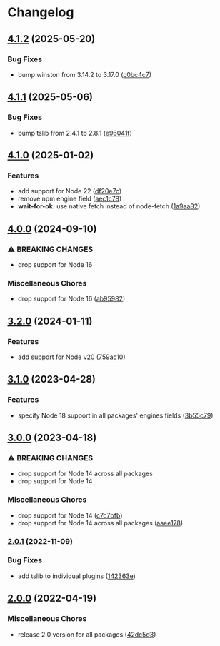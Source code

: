 # Changelog

## [4.1.2](https://github.com/Financial-Times/dotcom-tool-kit/compare/wait-for-ok-v4.1.1...wait-for-ok-v4.1.2) (2025-05-20)


### Bug Fixes

* bump winston from 3.14.2 to 3.17.0 ([c0bc4c7](https://github.com/Financial-Times/dotcom-tool-kit/commit/c0bc4c71af06ac26323c826f24896e735591ac1a))

## [4.1.1](https://github.com/Financial-Times/dotcom-tool-kit/compare/wait-for-ok-v4.1.0...wait-for-ok-v4.1.1) (2025-05-06)


### Bug Fixes

* bump tslib from 2.4.1 to 2.8.1 ([e96041f](https://github.com/Financial-Times/dotcom-tool-kit/commit/e96041fd539954bf26652a35e3d86330e47deeb6))

## [4.1.0](https://github.com/Financial-Times/dotcom-tool-kit/compare/wait-for-ok-v4.0.0...wait-for-ok-v4.1.0) (2025-01-02)


### Features

* add support for Node 22 ([df20e7c](https://github.com/Financial-Times/dotcom-tool-kit/commit/df20e7c455a16eeb3e75a2e940c93848d618a218))
* remove npm engine field ([aec1c78](https://github.com/Financial-Times/dotcom-tool-kit/commit/aec1c78aedb8f26a43b25824eb19e30101806182))
* **wait-for-ok:** use native fetch instead of node-fetch ([1a9aa82](https://github.com/Financial-Times/dotcom-tool-kit/commit/1a9aa8215640dac4a9e738ca2e08384bd7ddf16d))

## [4.0.0](https://github.com/Financial-Times/dotcom-tool-kit/compare/wait-for-ok-v3.2.0...wait-for-ok-v4.0.0) (2024-09-10)


### ⚠ BREAKING CHANGES

* drop support for Node 16

### Miscellaneous Chores

* drop support for Node 16 ([ab95982](https://github.com/Financial-Times/dotcom-tool-kit/commit/ab95982635e255fec49d08af9894c2833a36500e))

## [3.2.0](https://github.com/Financial-Times/dotcom-tool-kit/compare/wait-for-ok-v3.1.0...wait-for-ok-v3.2.0) (2024-01-11)


### Features

* add support for Node v20 ([759ac10](https://github.com/Financial-Times/dotcom-tool-kit/commit/759ac10e309885e99f54ae431c301c32ee04f972))

## [3.1.0](https://github.com/Financial-Times/dotcom-tool-kit/compare/wait-for-ok-v3.0.0...wait-for-ok-v3.1.0) (2023-04-28)


### Features

* specify Node 18 support in all packages' engines fields ([3b55c79](https://github.com/Financial-Times/dotcom-tool-kit/commit/3b55c79f3f55b448f1a92fcf842dab6a8906ea70))

## [3.0.0](https://github.com/Financial-Times/dotcom-tool-kit/compare/wait-for-ok-v2.0.1...wait-for-ok-v3.0.0) (2023-04-18)


### ⚠ BREAKING CHANGES

* drop support for Node 14 across all packages
* drop support for Node 14

### Miscellaneous Chores

* drop support for Node 14 ([c7c7bfb](https://github.com/Financial-Times/dotcom-tool-kit/commit/c7c7bfb9086a2ea0ecc9314ee4b282f792a0837d))
* drop support for Node 14 across all packages ([aaee178](https://github.com/Financial-Times/dotcom-tool-kit/commit/aaee178b535a51f9c75a882d78ffd8e8aa3eac60))

### [2.0.1](https://github.com/Financial-Times/dotcom-tool-kit/compare/wait-for-ok-v2.0.0...wait-for-ok-v2.0.1) (2022-11-09)


### Bug Fixes

* add tslib to individual plugins ([142363e](https://github.com/Financial-Times/dotcom-tool-kit/commit/142363edb2a82ebf4dc3c8e1b392888ebfd7dc89))

## [2.0.0](https://github.com/Financial-Times/dotcom-tool-kit/compare/wait-for-ok-v1.9.0...wait-for-ok-v2.0.0) (2022-04-19)


### Miscellaneous Chores

* release 2.0 version for all packages ([42dc5d3](https://github.com/Financial-Times/dotcom-tool-kit/commit/42dc5d39bf330b9bca4121d062470904f9c6918d))
